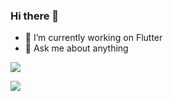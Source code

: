 ### Hi there 👋

- 🔭 I’m currently working on Flutter
- 💬 Ask me about anything


<img src="https://cr-ss-service.azurewebsites.net/api/ScreenShot?widget=summary&username=muhammadmateen027&badges=2&show-avatar=false&style=--header-bg-color:%23000;--border-radius:10px&branding=false"/>

<img
  src="https://cr-ss-service.azurewebsites.net/api/ScreenShot?widget=activity&username=muhammadmateen027&labels=true"
/>

<!--
**muhammadmateen027/muhammadmateen027** is a ✨ _special_ ✨ repository because its `README.md` (this file) appears on your GitHub profile.
Here are some ideas to get you started:

- 🔭 I’m currently working on ...
- 🌱 I’m currently learning ...
- 👯 I’m looking to collaborate on ...
- 🤔 I’m looking for help with ...
- 💬 Ask me about ...
- 📫 How to reach me: ...
- 😄 Pronouns: ...
- ⚡ Fun fact: ...
-->
